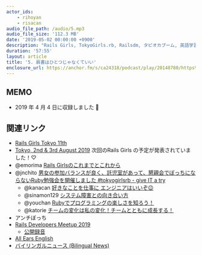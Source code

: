 ```yaml
---
actor_ids:
    - rihoyan
    - risacan
audio_file_path: /audio/5.mp3
audio_file_size: '112.3 MB'
date: '2019-05-02 00:00:00 +0900'
description: "Rails Girls, TokyoGirls.rb, Railsdm, タピオカブーム, 英語学習法の話をしました。"
duration: '57:55'
layout: article
title: '5. 肩書はひとつじゃなくていい'
enclosure_url: https://anchor.fm/s/ca24318/podcast/play/20148780/https%3A%2F%2Fd3ctxlq1ktw2nl.cloudfront.net%2Fstaging%2F2020-8-25%2F111765162-32000-2-c9be777712c3b0bc.mp3
---
```


## MEMO

- 2019 年 4 月 4 日に収録しました 📆

## 関連リンク

- [Rails Girls Tokyo 11th](http://railsgirls.com/tokyo-2019-02-22.html)
- [Tokyo, 2nd & 3rd August 2019](http://railsgirls.com/tokyo.html) 次回のRails Girls の予定が発表されていました！♡
- @emorima [Rails Girlsのこれまでとこれから](https://www.slideshare.net/MayumiEmori/rails-girls-137786740)
- @jnchito [男女の参加バランスが良く、託児室があって、懇親会でぼっちにならないRuby勉強会を開催しました #tokyogirlsrb - give IT a try](https://blog.jnito.com/entry/2019/03/08/054000)
    - @kanacan [好きなことを仕事に エンジニアはいいぞ😉](https://speakerdeck.com/kanacan/tokyogirlsrb)
    - @sinamon129 [システム障害との向き合い方](https://speakerdeck.com/sinamon129/sisutemuzhang-hai-tofalsexiang-kihe-ifang-at-sinamon129-number-tokyogirlsrb)
    - @youchan [Rubyでプログラミングの楽しさを知ろう！](http://youchan.org/slides/tokyogirls_rb/)
    - @katorie [チームの変化は私の変化！チームとともに成長する！](https://speakerdeck.com/katorie/tokyogirls-dot-rb-meetup-vol-dot-1)
- アンチぼっち
- [Rails Developers Meetup 2019](https://railsdm.github.io/)
    - [公開録音](https://youtu.be/H8nSHu38hE8)
- [All Ears English](https://www.allearsenglish.com/)
- [‎バイリンガルニュース (Bilingual News)](https://podcasts.apple.com/jp/podcast/%E3%83%90%E3%82%A4%E3%83%AA%E3%83%B3%E3%82%AC%E3%83%AB%E3%83%8B%E3%83%A5%E3%83%BC%E3%82%B9-bilingual-news/id653415937)
